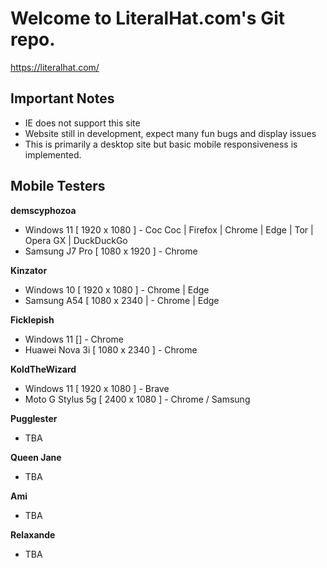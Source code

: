 # Welcome to LiteralHat.com's Git repo.

https://literalhat.com/

## Important Notes
- IE does not support this site
- Website still in development, expect many fun bugs and display issues
- This is primarily a desktop site but basic mobile responsiveness is implemented. 

## Mobile Testers

**demscyphozoa**
- Windows 11 [ 1920 x 1080 ] - Coc Coc | Firefox | Chrome | Edge | Tor | Opera GX | DuckDuckGo
- Samsung J7 Pro [ 1080 x 1920 ] - Chrome

**Kinzator**
- Windows 10 [ 1920 x 1080 ] - Chrome | Edge
- Samsung A54 [ 1080 x 2340 | - Chrome | Edge
  
**Ficklepish**
- Windows 11 [] - Chrome
- Huawei Nova 3i [ 1080 x 2340 ] - Chrome

**KoldTheWizard**
- Windows 11 [ 1920 x 1080 ] - Brave
- Moto G Stylus 5g [ 2400 x 1080 ] - Chrome / Samsung

**Pugglester**
- TBA
  
**Queen Jane**
- TBA
  
**Ami**
- TBA
  
**Relaxande**
- TBA
  
